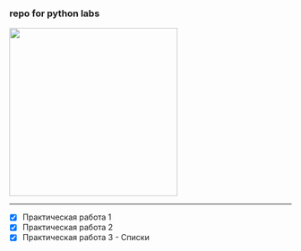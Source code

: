 ### repo for python labs

<img src='https://i.pinimg.com/736x/6f/26/ac/6f26ac202b4b3ac617a07e2b9989e76c.jpg' height=300 wigth=300>

---

- [x] Практическая работа 1
- [x] Практическая работа 2
- [x] Практическая работа 3 - Списки
